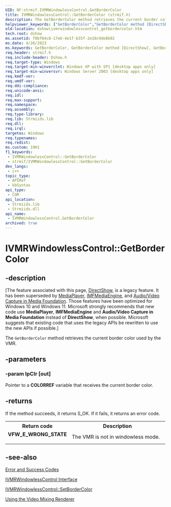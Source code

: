 ```yaml
---
UID: NF:strmif.IVMRWindowlessControl.GetBorderColor
title: IVMRWindowlessControl::GetBorderColor (strmif.h)
description: The GetBorderColor method retrieves the current border color used by the VMR.
helpviewer_keywords: ["GetBorderColor","GetBorderColor method [DirectShow]","GetBorderColor method [DirectShow]","IVMRWindowlessControl interface","IVMRWindowlessControl interface [DirectShow]","GetBorderColor method","IVMRWindowlessControl.GetBorderColor","IVMRWindowlessControl::GetBorderColor","IVMRWindowlessControlGetBorderColor","dshow.ivmrwindowlesscontrol_getbordercolor","strmif/IVMRWindowlessControl::GetBorderColor"]
old-location: dshow\ivmrwindowlesscontrol_getbordercolor.htm
tech.root: dshow
ms.assetid: f0bf04c8-17e6-4e1f-b35f-2e10c9de8b92
ms.date: 4/26/2023
ms.keywords: GetBorderColor, GetBorderColor method [DirectShow], GetBorderColor method [DirectShow],IVMRWindowlessControl interface, IVMRWindowlessControl interface [DirectShow],GetBorderColor method, IVMRWindowlessControl.GetBorderColor, IVMRWindowlessControl::GetBorderColor, IVMRWindowlessControlGetBorderColor, dshow.ivmrwindowlesscontrol_getbordercolor, strmif/IVMRWindowlessControl::GetBorderColor
req.header: strmif.h
req.include-header: Dshow.h
req.target-type: Windows
req.target-min-winverclnt: Windows XP with SP1 [desktop apps only]
req.target-min-winversvr: Windows Server 2003 [desktop apps only]
req.kmdf-ver: 
req.umdf-ver: 
req.ddi-compliance: 
req.unicode-ansi: 
req.idl: 
req.max-support: 
req.namespace: 
req.assembly: 
req.type-library: 
req.lib: Strmiids.lib
req.dll: 
req.irql: 
targetos: Windows
req.typenames: 
req.redist: 
ms.custom: 19H1
f1_keywords:
 - IVMRWindowlessControl::GetBorderColor
 - strmif/IVMRWindowlessControl::GetBorderColor
dev_langs:
 - c++
topic_type:
 - APIRef
 - kbSyntax
api_type:
 - COM
api_location:
 - Strmiids.lib
 - Strmiids.dll
api_name:
 - IVMRWindowlessControl.GetBorderColor
archived: true
---
```


# IVMRWindowlessControl::GetBorderColor


## -description

\[The feature associated with this page, [DirectShow](/windows/win32/directshow/directshow), is a legacy feature. It has been superseded by [MediaPlayer](/uwp/api/Windows.Media.Playback.MediaPlayer), [IMFMediaEngine](/windows/win32/api/mfmediaengine/nn-mfmediaengine-imfmediaengine), and [Audio/Video Capture in Media Foundation](/windows/win32/medfound/audio-video-capture-in-media-foundation). Those features have been optimized for Windows 10 and Windows 11. Microsoft strongly recommends that new code use **MediaPlayer**, **IMFMediaEngine** and **Audio/Video Capture in Media Foundation** instead of **DirectShow**, when possible. Microsoft suggests that existing code that uses the legacy APIs be rewritten to use the new APIs if possible.\]

The <code>GetBorderColor</code> method retrieves the current border color used by the VMR.

## -parameters

### -param lpClr [out]

Pointer to a <b>COLORREF</b> variable that receives the current border color.

## -returns

If the method succeeds, it returns S_OK. If it fails, it returns an error code.

<table>
<tr>
<th>Return code</th>
<th>Description</th>
</tr>
<tr>
<td width="40%">
<dl>
<dt><b>VFW_E_WRONG_STATE</b></dt>
</dl>
</td>
<td width="60%">
The VMR is not in windowless mode.

</td>
</tr>
</table>

## -see-also

<a href="/windows/desktop/DirectShow/error-and-success-codes">Error and Success Codes</a>



<a href="/windows/desktop/api/strmif/nn-strmif-ivmrwindowlesscontrol">IVMRWindowlessControl Interface</a>



<a href="/windows/desktop/api/strmif/nf-strmif-ivmrwindowlesscontrol-setbordercolor">IVMRWindowlessControl::SetBorderColor</a>



<a href="/windows/desktop/DirectShow/using-the-video-mixing-renderer">Using the Video Mixing Renderer</a>